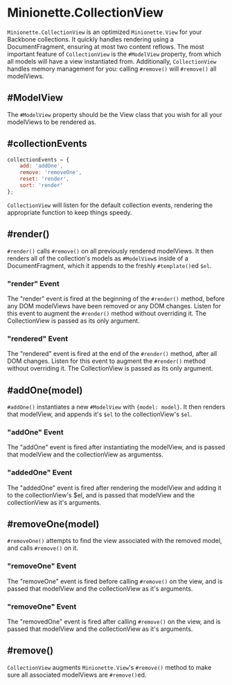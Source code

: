 Minionette.CollectionView
=========================

`Minionette.CollectionView` is an optimized `Minionette.View` for your
Backbone collections. It quickly handles rendering using a
DocumentFragment, ensuring at most two content reflows. The most
important feature of `CollectionView` is the `#ModelView` property, from
which all models will have a view instantiated from. Additionally,
`CollectionView` handles memory management for you: calling `#remove()`
will `#remove()` all modelViews.

## #ModelView

The `#ModelView` property should be the View class that you wish for all
your modelViews to be rendered as.


## #collectionEvents

```javascript
collectionEvents = {
    add: 'addOne',
    remove: 'removeOne',
    reset: 'render',
    sort: 'render'
};
```

`CollectionView` will listen for the default collection events,
rendering the appropriate function to keep things speedy.


## #render()

`#render()` calls `#remove()` on all previously rendered modelViews. It
then renders all of the collection's models as `#ModelView`s inside of a
DocumentFragment, which it appends to the freshly `#template()`ed
`$el`.

### "render" Event

The "render" event is fired at the beginning of the `#render()` method,
before any DOM modelViews have been removed or any DOM changes. Listen
for this event to augment the `#render()` method without overriding it.
The CollectionView is passed as its only argument.

### "rendered" Event

The "rendered" event is fired at the end of the `#render()` method,
after all DOM changes. Listen for this event to augment the `#render()`
method without overriding it.  The CollectionView is passed as its only
argument.


## #addOne(model)

`#addOne()` instantiates a new `#ModelView` with `{model: model}`. It
then renders that modelView, and appends it's `$el` to the
collectionView's `$el`.

### "addOne" Event

The "addOne" event is fired after instantiating the modelView, and is
passed that modelView and the collectionView as argumentss.

### "addedOne" Event

The "addedOne" event is fired after rendering the modelView and adding
it to the collectionView's $el, and is passed that modelView and the
collectionView as it's arguments.


## #removeOne(model)

`#removeOne()` attempts to find the view associated with the removed
model, and calls `#remove()` on it.

### "removeOne" Event

The "removeOne" event is fired before calling `#remove()` on the view,
and is passed that modelView and the collectionView as it's arguments.

### "removeOne" Event

The "removedOne" event is fired after calling `#remove()` on the view,
and is passed that modelView and the collectionView as it's arguments.


## #remove()

`CollectionView` augments `Minionette.View`'s `#remove()` method to make
sure all associated modelViews are `#remove()`ed.
